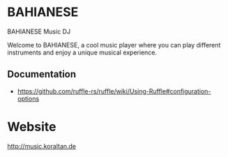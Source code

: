 # BAHIANESE
BAHIANESE Music DJ

Welcome to BAHIANESE, a cool music player where you can play different instruments and enjoy a unique musical experience.

## Documentation
- https://github.com/ruffle-rs/ruffle/wiki/Using-Ruffle#configuration-options

# Website

http://music.koraltan.de